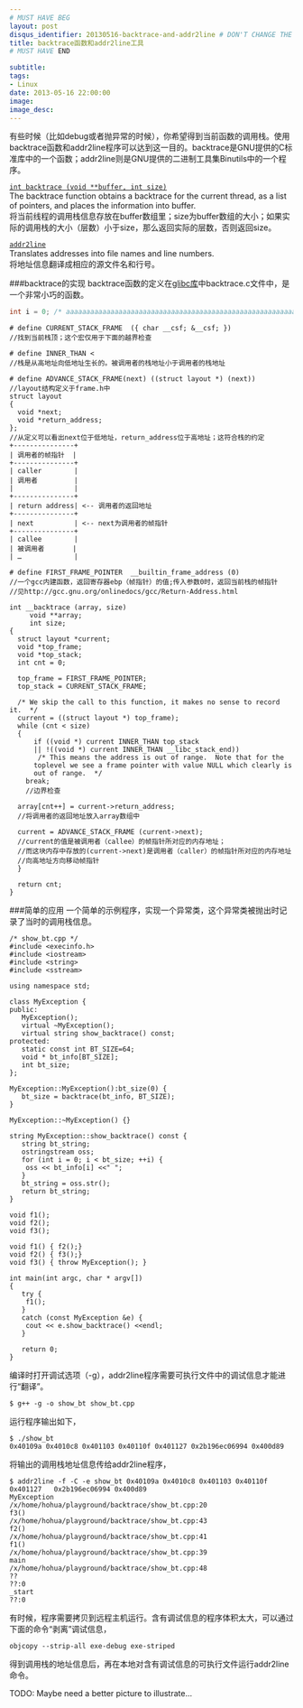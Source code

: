 ```yaml
---
# MUST HAVE BEG
layout: post
disqus_identifier: 20130516-backtrace-and-addr2line # DON'T CHANGE THE VALUE ONCE SET
title: backtrace函数和addr2line工具
# MUST HAVE END

subtitle:
tags: 
- Linux
date: 2013-05-16 22:00:00
image:
image_desc:
---
```

有些时候（比如debug或者抛异常的时候），你希望得到当前函数的调用栈。使用backtrace函数和addr2line程序可以达到这一目的。backtrace是GNU提供的C标准库中的一个函数；addr2line则是GNU提供的二进制工具集Binutils中的一个程序。  

[`int backtrace (void **buffer, int size)`](http://www.gnu.org/software/libc/manual/html_mono/libc.html#Backtraces)   
The backtrace function obtains a backtrace for the current thread, as a list of pointers, and places the information into buffer.   
将当前线程的调用栈信息存放在buffer数组里；size为buffer数组的大小；如果实际的调用栈的大小（层数）小于size，那么返回实际的层数，否则返回size。

[`addr2line`](http://sourceware.org/binutils/docs/binutils/addr2line.html)  
Translates addresses into file names and line numbers.  
将地址信息翻译成相应的源文件名和行号。


###backtrace的实现
backtrace函数的定义在[glibc库](http://zh.wikipedia.org/zh-cn/GNU_C_%E5%87%BD%E5%BC%8F%E5%BA%AB)中backtrace.c文件中，是一个非常小巧的函数。   
```c
int i = 0; /* aaaaaaaaaaaaaaaaaaaaaaaaaaaaaaaaaaaaaaaaaaaaaaaaaaaaaaaaaaaaaaaaaaaaaaaa*/
```


	# define CURRENT_STACK_FRAME  ({ char __csf; &__csf; })
	//找到当前栈顶；这个宏仅用于下面的越界检查
	
	# define INNER_THAN <
	//栈是从高地址向低地址生长的。被调用者的栈地址小于调用者的栈地址
	
	# define ADVANCE_STACK_FRAME(next) ((struct layout *) (next))
	//layout结构定义于frame.h中
	struct layout
	{
	  void *next;
	  void *return_address;
	};
	//从定义可以看出next位于低地址，return_address位于高地址；这符合栈的约定
	+---------------+
	| 调用者的帧指针  |
	+---------------+
	| caller        |
	| 调用者         |
	|               |
	+---------------+
	| return address| <-- 调用者的返回地址
	+---------------+
	| next          | <-- next为调用者的帧指针
	+---------------+
	| callee        |
	| 被调用者       |
	| …             |
	
	# define FIRST_FRAME_POINTER  __builtin_frame_address (0)
	//一个gcc内建函数，返回寄存器ebp（帧指针）的值;传入参数0时，返回当前栈的帧指针
	//见http://gcc.gnu.org/onlinedocs/gcc/Return-Address.html

	int __backtrace (array, size)
	     void **array;
	     int size;
	{
	  struct layout *current;
	  void *top_frame;
	  void *top_stack;
	  int cnt = 0;
	
	  top_frame = FIRST_FRAME_POINTER;
	  top_stack = CURRENT_STACK_FRAME;

	  /* We skip the call to this function, it makes no sense to record it.  */
	  current = ((struct layout *) top_frame);
	  while (cnt < size)
	  {
	      if ((void *) current INNER_THAN top_stack
		  || !((void *) current INNER_THAN __libc_stack_end))
	       /* This means the address is out of range.  Note that for the
		  toplevel we see a frame pointer with value NULL which clearly is
		  out of range.  */
		break;
		//边界检查

      array[cnt++] = current->return_address;
      //将调用者的返回地址放入array数组中

      current = ADVANCE_STACK_FRAME (current->next);
      //current的值是被调用者（callee）的帧指针所对应的内存地址；
      //而这块内存中存放的(current->next)是调用者（caller）的帧指针所对应的内存地址
      //向高地址方向移动帧指针
	  }
	
	  return cnt;
	}


###简单的应用
一个简单的示例程序，实现一个异常类，这个异常类被抛出时记录了当时的调用栈信息。

	/* show_bt.cpp */
	#include <execinfo.h>
	#include <iostream>
	#include <string>
	#include <sstream>
	
	using namespace std;
	
	class MyException {
	public:
	   MyException();
	   virtual ~MyException();
	   virtual string show_backtrace() const;
	protected:
	   static const int BT_SIZE=64;
	   void * bt_info[BT_SIZE];
	   int bt_size;
	};
	
	MyException::MyException():bt_size(0) {
	   bt_size = backtrace(bt_info, BT_SIZE);
	}
	
	MyException::~MyException() {}
	
	string MyException::show_backtrace() const {
	   string bt_string;
	   ostringstream oss;
	   for (int i = 0; i < bt_size; ++i) {
	    oss << bt_info[i] <<" ";
	   }
	   bt_string = oss.str();
	   return bt_string;
	}
	
	void f1();
	void f2();
	void f3();
	
	void f1() { f2();}
	void f2() { f3();}
	void f3() { throw MyException(); }
	
	int main(int argc, char * argv[])
	{
	   try {
	    f1();
	   }
	   catch (const MyException &e) {
	    cout << e.show_backtrace() <<endl;
	   }
	
	   return 0;
	}


编译时打开调试选项（-g），addr2line程序需要可执行文件中的调试信息才能进行“翻译”。   

	$ g++ -g -o show_bt show_bt.cpp
运行程序输出如下，

	$ ./show_bt
	0x40109a 0x4010c8 0x401103 0x40110f 0x401127 0x2b196ec06994 0x400d89
将输出的调用栈地址信息传给addr2line程序，

	$ addr2line -f -C -e show_bt 0x40109a 0x4010c8 0x401103 0x40110f 0x401127 	0x2b196ec06994 0x400d89
	MyException
	/x/home/hohua/playground/backtrace/show_bt.cpp:20
	f3()
	/x/home/hohua/playground/backtrace/show_bt.cpp:43
	f2()
	/x/home/hohua/playground/backtrace/show_bt.cpp:41
	f1()
	/x/home/hohua/playground/backtrace/show_bt.cpp:39
	main
	/x/home/hohua/playground/backtrace/show_bt.cpp:48
	??
	??:0
	_start
	??:0

有时候，程序需要拷贝到远程主机运行。含有调试信息的程序体积太大，可以通过下面的命令“剥离”调试信息，

	objcopy --strip-all exe-debug exe-striped
得到调用栈的地址信息后，再在本地对含有调试信息的可执行文件运行addr2line命令。

TODO: Maybe need a better picture to illustrate...